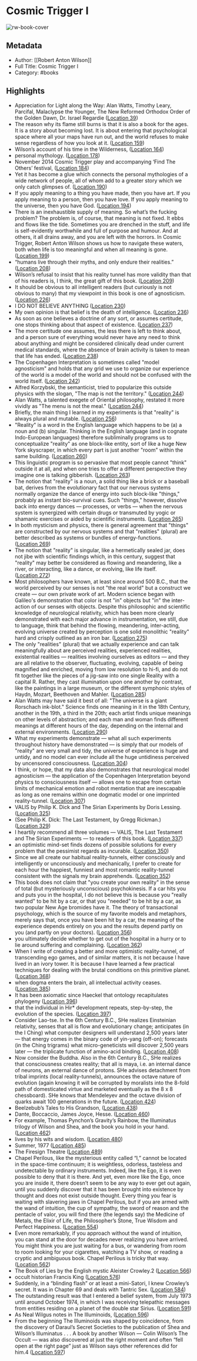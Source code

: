 # Cosmic Trigger I

![rw-book-cover](https://images-na.ssl-images-amazon.com/images/I/51-Qu415wSL._SL200_.jpg)

## Metadata
- Author: [[Robert Anton Wilson]]
- Full Title: Cosmic Trigger I
- Category: #books

## Highlights
- Appreciation for Light along the Way: Alan Watts, Timothy Leary, Parcifal, Malaclypse the Younger, The New Reformed Orthodox Order of the Golden Dawn, Dr. Israel Regardie ([Location 39](https://readwise.io/to_kindle?action=open&asin=B01B0T1V0W&location=39))
- The reason why its flame still burns is that it is also a book for the ages. It is a story about becoming lost. It is about entering that psychological space where all your maps have run out, and the world refuses to make sense regardless of how you look at it. ([Location 159](https://readwise.io/to_kindle?action=open&asin=B01B0T1V0W&location=159))
- Wilson’s account of his time in the Wilderness, ([Location 164](https://readwise.io/to_kindle?action=open&asin=B01B0T1V0W&location=164))
- personal mythology. ([Location 178](https://readwise.io/to_kindle?action=open&asin=B01B0T1V0W&location=178))
- November 2014 Cosmic Trigger play and accompanying ‘Find The Others’ festival, ([Location 184](https://readwise.io/to_kindle?action=open&asin=B01B0T1V0W&location=184))
- Yet it has become a glue which connects the personal mythologies of a wide network of people, all of whom add to a greater story which we only catch glimpses of. ([Location 190](https://readwise.io/to_kindle?action=open&asin=B01B0T1V0W&location=190))
- If you apply meaning to a thing you have made, then you have art. If you apply meaning to a person, then you have love. If you apply meaning to the universe, then you have God. ([Location 194](https://readwise.io/to_kindle?action=open&asin=B01B0T1V0W&location=194))
- There is an inexhaustible supply of meaning. So what’s the fucking problem? The problem is, of course, that meaning is not fixed. It ebbs and flows like the tide. Sometimes you are drenched in the stuff, and life is self-evidently worthwhile and full of purpose and humour. And at others, it all drains away, and you are left with the horrors. In Cosmic Trigger, Robert Anton Wilson shows us how to navigate these waters, both when life is too meaningful and when all meaning is gone. ([Location 199](https://readwise.io/to_kindle?action=open&asin=B01B0T1V0W&location=199))
- “humans live through their myths, and only endure their realities.” ([Location 208](https://readwise.io/to_kindle?action=open&asin=B01B0T1V0W&location=208))
- Wilson’s refusal to insist that his reality tunnel has more validity than that of his readers is, I think, the great gift of this book. ([Location 209](https://readwise.io/to_kindle?action=open&asin=B01B0T1V0W&location=209))
- It should be obvious to all intelligent readers (but curiously is not obvious to many) that my viewpoint in this book is one of agnosticism. ([Location 226](https://readwise.io/to_kindle?action=open&asin=B01B0T1V0W&location=226))
- I DO NOT BELIEVE ANYTHING ([Location 230](https://readwise.io/to_kindle?action=open&asin=B01B0T1V0W&location=230))
- My own opinion is that belief is the death of intelligence. ([Location 236](https://readwise.io/to_kindle?action=open&asin=B01B0T1V0W&location=236))
- As soon as one believes a doctrine of any sort, or assumes certitude, one stops thinking about that aspect of existence. ([Location 237](https://readwise.io/to_kindle?action=open&asin=B01B0T1V0W&location=237))
- The more certitude one assumes, the less there is left to think about, and a person sure of everything would never have any need to think about anything and might be considered clinically dead under current medical standards, where the absence of brain activity is taken to mean that life has ended. ([Location 238](https://readwise.io/to_kindle?action=open&asin=B01B0T1V0W&location=238))
- The Copenhagen Interpretation is sometimes called "model agnosticism" and holds that any grid we use to organize our experience of the world is a model of the world and should not be confused with the world itself. ([Location 242](https://readwise.io/to_kindle?action=open&asin=B01B0T1V0W&location=242))
- Alfred Korzybski, the semanticist, tried to popularize this outside physics with the slogan, "The map is not the territory." ([Location 244](https://readwise.io/to_kindle?action=open&asin=B01B0T1V0W&location=244))
- Alan Watts, a talented exegete of Oriental philosophy, restated it more vividly as "The menu is not the meal." ([Location 244](https://readwise.io/to_kindle?action=open&asin=B01B0T1V0W&location=244))
- Briefly, the main thing I learned in my experiments is that "reality" is always plural and mutable. ([Location 256](https://readwise.io/to_kindle?action=open&asin=B01B0T1V0W&location=256))
- "Reality" is a word in the English language which happens to be (a) a noun and (b) singular. Thinking in the English language (and in cognate Indo-European languages) therefore subliminally programs us to conceptualize "reality" as one block-like entity, sort of like a huge New York skyscraper, in which every part is just another "room" within the same building. ([Location 260](https://readwise.io/to_kindle?action=open&asin=B01B0T1V0W&location=260))
- This linguistic program is so pervasive that most people cannot "think" outside it at all, and when one tries to offer a different perspective they imagine one is talking gibberish. ([Location 263](https://readwise.io/to_kindle?action=open&asin=B01B0T1V0W&location=263))
- The notion that "reality" is a noun, a solid thing like a brick or a baseball bat, derives from the evolutionary fact that our nervous systems normally organize the dance of energy into such block-like "things," probably as instant bio-survival cues. Such "things," however, dissolve back into energy dances — processes, or verbs — when the nervous system is synergized with certain drugs or transmuted by yogic or shamanic exercises or aided by scientific instruments. ([Location 265](https://readwise.io/to_kindle?action=open&asin=B01B0T1V0W&location=265))
- In both mysticism and physics, there is general agreement that "things" are constructed by our nervous systems and that "realities" (plural) are better described as systems or bundles of energy-functions. ([Location 269](https://readwise.io/to_kindle?action=open&asin=B01B0T1V0W&location=269))
- The notion that "reality" is singular, like a hermetically sealed jar, does not jibe with scientific findings which, in this century, suggest that "reality" may better be considered as flowing and meandering, like a river, or interacting, like a dance, or evolving, like life itself. ([Location 272](https://readwise.io/to_kindle?action=open&asin=B01B0T1V0W&location=272))
- Most philosophers have known, at least since around 500 B.C., that the world perceived by our senses is not "the real world" but a construct we create — our own private work of art. Modern science began with Galileo's demonstration that color is not "in" objects but "in" the inter-action of our senses with objects. Despite this philosophic and scientific knowledge of neurological relativity, which has been more clearly demonstrated with each major advance in instrumentation, we still, due to language, think that behind the flowing, meandering, inter-acting, evolving universe created by perception is one solid monolithic "reality" hard and crisply outlined as an iron bar. ([Location 275](https://readwise.io/to_kindle?action=open&asin=B01B0T1V0W&location=275))
- The only "realities" (plural) that we actually experience and can talk meaningfully about are perceived realities, experienced realities, existential realities — realities involving ourselves as editors — and they are all relative to the observer, fluctuating, evolving, capable of being magnified and enriched, moving from low resolution to hi-fi, and do not fit together like the pieces of a jig-saw into one single Reality with a capital R. Rather, they cast illumination upon one another by contrast, like the paintings in a large museum, or the different symphonic styles of Haydn, Mozart, Beethoven and Mahler. ([Location 285](https://readwise.io/to_kindle?action=open&asin=B01B0T1V0W&location=285))
- Alan Watts may have said it best of all: "The universe is a giant Rorschach ink-blot." Science finds one meaning in it in the 18th Century, another in the 19th, a third in the 20th; each artist finds unique meanings on other levels of abstraction; and each man and woman finds different meanings at different hours of the day, depending on the internal and external environments. ([Location 290](https://readwise.io/to_kindle?action=open&asin=B01B0T1V0W&location=290))
- What my experiments demonstrate — what all such experiments throughout history have demonstrated — is simply that our models of "reality" are very small and tidy, the universe of experience is huge and untidy, and no model can ever include all the huge untidiness perceived by uncensored consciousness. ([Location 304](https://readwise.io/to_kindle?action=open&asin=B01B0T1V0W&location=304))
- I think, or hope, that my data also demonstrates that neurological model agnosticism — the application of the Copenhagen Interpretation beyond physics to consciousness itself — allows one to escape from certain limits of mechanical emotion and robot mentation that are inescapable as long as one remains within one dogmatic model or one imprinted reality-tunnel. ([Location 307](https://readwise.io/to_kindle?action=open&asin=B01B0T1V0W&location=307))
- VALIS by Philip K. Dick and The Sirian Experiments by Doris Lessing. ([Location 325](https://readwise.io/to_kindle?action=open&asin=B01B0T1V0W&location=325))
- (See Philip K. Dick: The Last Testament, by Gregg Rickman.) ([Location 329](https://readwise.io/to_kindle?action=open&asin=B01B0T1V0W&location=329))
- I heartily recommend all three volumes — VALIS, The Last Testament and The Sirian Experiments — to readers of this book. ([Location 337](https://readwise.io/to_kindle?action=open&asin=B01B0T1V0W&location=337))
- an optimistic mind-set finds dozens of possible solutions for every problem that the pessimist regards as incurable. ([Location 350](https://readwise.io/to_kindle?action=open&asin=B01B0T1V0W&location=350))
- Since we all create our habitual reality-tunnels, either consciously and intelligently or unconsciously and mechanically, I prefer to create for each hour the happiest, funniest and most romantic reality-tunnel consistent with the signals my brain apprehends. ([Location 352](https://readwise.io/to_kindle?action=open&asin=B01B0T1V0W&location=352))
- This book does not claim that "you create your own reality" in the sense of total (but mysteriously unconscious) psychokinesis. If a car hits you and puts you in the hospital, I do not believe this is because you "really wanted" to be hit by a car, or that you "needed" to be hit by a car, as two popular New Age bromides have it. The theory of transactional psychology, which is the source of my favorite models and metaphors, merely says that, once you have been hit by a car, the meaning of the experience depends entirely on you and the results depend partly on you (and partly on your doctors). ([Location 356](https://readwise.io/to_kindle?action=open&asin=B01B0T1V0W&location=356))
- you ultimately decide whether to get out of the hospital in a hurry or to lie around suffering and complaining. ([Location 362](https://readwise.io/to_kindle?action=open&asin=B01B0T1V0W&location=362))
- When I write of creating a better and more optimistic reality-tunnel, of transcending ego games, and of similar matters, it is not because I have lived in an ivory tower. It is because I have learned a few practical techniques for dealing with the brutal conditions on this primitive planet. ([Location 368](https://readwise.io/to_kindle?action=open&asin=B01B0T1V0W&location=368))
- when dogma enters the brain, all intellectual activity ceases. ([Location 385](https://readwise.io/to_kindle?action=open&asin=B01B0T1V0W&location=385))
- It has been axiomatic since Haeckel that ontology recapitulates phylogeny ([Location 396](https://readwise.io/to_kindle?action=open&asin=B01B0T1V0W&location=396))
- that the individual in Hir* development repeats, step-by-step, the evolution of the species. ([Location 397](https://readwise.io/to_kindle?action=open&asin=B01B0T1V0W&location=397))
- Consider Lao-tse. In the 6th Century B.C., SHe realizes Einsteinian relativity, senses that all is flow and evolutionary change; anticipates (in the I Ching) what computer designers will understand 2,500 years later — that energy comes in the binary code of yin-yang (off-on); forecasts (in the Ching trigrams) what micro-geneticists will discover 2,500 years later — the triplicate function of amino-acid binding. ([Location 408](https://readwise.io/to_kindle?action=open&asin=B01B0T1V0W&location=408))
- Now consider the Buddha. Also in the 6th Century B.C., SHe realizes that consciousness creates reality; that all is maya, i.e. an internal dance of neurons, an external dance of protons. SHe advises detachment from tribal imprints (local reality-tunnels), announces the octave nature of evolution (again knowing it will be corrupted by moralists into the 8-fold path of domesticated virtue and marketed eventually as the 8 x 8 chessboard). SHe knows that Mendeleyev and the octave division of quarks await 100 generations in the future. ([Location 424](https://readwise.io/to_kindle?action=open&asin=B01B0T1V0W&location=424))
- Beelzebub’s Tales to His Grandson, ([Location 438](https://readwise.io/to_kindle?action=open&asin=B01B0T1V0W&location=438))
- Dante, Boccaccio, James Joyce, Hesse. ([Location 460](https://readwise.io/to_kindle?action=open&asin=B01B0T1V0W&location=460))
- For example, Thomas Pynchon’s Gravity’s Rainbow, the Illuminatus trilogy of Wilson and Shea, and the book you hold in your hand. ([Location 462](https://readwise.io/to_kindle?action=open&asin=B01B0T1V0W&location=462))
- lives by his wits and wisdom. ([Location 480](https://readwise.io/to_kindle?action=open&asin=B01B0T1V0W&location=480))
- Summer, 1977 ([Location 485](https://readwise.io/to_kindle?action=open&asin=B01B0T1V0W&location=485))
- The Firesign Theatre ([Location 489](https://readwise.io/to_kindle?action=open&asin=B01B0T1V0W&location=489))
- Chapel Perilous, like the mysterious entity called “I,” cannot be located in the space-time continuum; it is weightless, odorless, tasteless and undetectable by ordinary instruments. Indeed, like the Ego, it is even possible to deny that it is there. And yet, even more like the Ego, once you are inside it, there doesn’t seem to be any way to ever get out again, until you suddenly discover that it has been brought into existence by thought and does not exist outside thought. Every thing you fear is waiting with slavering jaws in Chapel Perilous, but if you are armed with the wand of intuition, the cup of sympathy, the sword of reason and the pentacle of valor, you will find there (the legends say) the Medicine of Metals, the Elixir of Life, the Philosopher’s Stone, True Wisdom and Perfect Happiness. ([Location 554](https://readwise.io/to_kindle?action=open&asin=B01B0T1V0W&location=554))
- Even more remarkably, if you approach without the wand of intuition, you can stand at the door for decades never realizing you have arrived. You might think you are just waiting for a bus, or wandering from room to room looking for your cigarettes, watching a TV show, or reading a cryptic and ambiguous book. Chapel Perilous is tricky that way. ([Location 562](https://readwise.io/to_kindle?action=open&asin=B01B0T1V0W&location=562))
- The Book of Lies by the English mystic Aleister Crowley.2 ([Location 566](https://readwise.io/to_kindle?action=open&asin=B01B0T1V0W&location=566))
- occult historian Francis King ([Location 576](https://readwise.io/to_kindle?action=open&asin=B01B0T1V0W&location=576))
- Suddenly, in a “blinding flash” or at least a mini-Satori, I knew Crowley’s secret. It was in Chapter 69 and deals with Tantric Sex. ([Location 584](https://readwise.io/to_kindle?action=open&asin=B01B0T1V0W&location=584))
- The outstanding result was that I entered a belief system, from July 1973 until around October 1974, in which I was receiving telepathic messages from entities residing on a planet of the double star Sirius. ([Location 591](https://readwise.io/to_kindle?action=open&asin=B01B0T1V0W&location=591))
- As Neal Wilgus notes in The Illuminoids, ([Location 596](https://readwise.io/to_kindle?action=open&asin=B01B0T1V0W&location=596))
- From the beginning The Illuminoids was shaped by coincidence, from the discovery of Daraul’s Secret Societies to the publication of Shea and Wilson’s Illuminatus . . . A book by another Wilson — Colin Wilson’s The Occult — was also discovered at just the right moment and often “fell open at the right page” just as Wilson says other references did for him.4 ([Location 597](https://readwise.io/to_kindle?action=open&asin=B01B0T1V0W&location=597))
